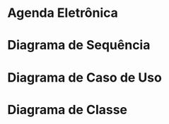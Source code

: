 # Agenda Eletrônica

<h1>Diagrama de Sequência</h1>

<h1>Diagrama de Caso de Uso</h1>

<h1>Diagrama de Classe</h1>
